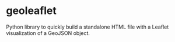 # geoleaflet
Python library to quickly build a standalone HTML file with a Leaflet visualization of a GeoJSON object.
